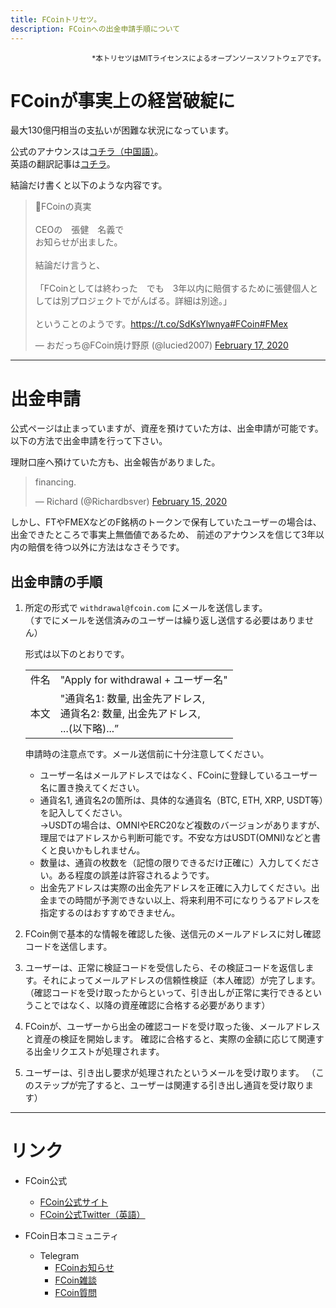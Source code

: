 ```yaml
---
title: FCoinトリセツ。
description: FCoinへの出金申請手順について
---
```


<div style="text-align: right;">
    <small>*本トリセツはMITライセンスによるオープンソースソフトウェアです。</small>
</div> 


# FCoinが事実上の経営破綻に

最大130億円相当の支払いが困難な状況になっています。  

公式のアナウンスは[コチラ（中国語）](https://fcoin.zendesk.com/hc/zh-cn/articles/360043503273-FCoin%E7%9C%9F%E7%9B%B8)。  
英語の翻訳記事は[コチラ](https://www.reddit.com/r/FCoin_Official/comments/f579v4/fcoin_truth/)。  

結論だけ書くと以下のような内容です。
<blockquote class="twitter-tweet"><p lang="ja" dir="ltr">📌FCoinの真実<br><br>CEOの　張健　名義で<br>お知らせが出ました。<br><br>結論だけ言うと、<br><br>「FCoinとしては終わった　でも　3年以内に賠償するために張健個人としては別プロジェクトでがんばる。詳細は別途。」<br><br>ということのようです。<a href="https://t.co/SdKsYlwnya">https://t.co/SdKsYlwnya</a><a href="https://twitter.com/hashtag/FCoin?src=hash&amp;ref_src=twsrc%5Etfw">#FCoin</a><a href="https://twitter.com/hashtag/FMex?src=hash&amp;ref_src=twsrc%5Etfw">#FMex</a></p>&mdash; おだっち@FCoin焼け野原 (@lucied2007) <a href="https://twitter.com/lucied2007/status/1229378360440045570?ref_src=twsrc%5Etfw">February 17, 2020</a></blockquote> <script async src="https://platform.twitter.com/widgets.js" charset="utf-8"></script>

---

# 出金申請
公式ページは止まっていますが、資産を預けていた方は、出金申請が可能です。
以下の方法で出金申請を行って下さい。

理財口座へ預けていた方も、出金報告がありました。  
<blockquote class="twitter-tweet"><p lang="en" dir="ltr">financing.</p>&mdash; Richard (@Richardbsver) <a href="https://twitter.com/Richardbsver/status/1228663344640356352?ref_src=twsrc%5Etfw">February 15, 2020</a></blockquote> <script async src="https://platform.twitter.com/widgets.js" charset="utf-8"></script>

しかし、FTやFMEXなどのF銘柄のトークンで保有していたユーザーの場合は、出金できたところで事実上無価値であるため、
前述のアナウンスを信じて3年以内の賠償を待つ以外に方法はなさそうです。


## 出金申請の手順
1. 所定の形式で `withdrawal@fcoin.com` にメールを送信します。  
（すでにメールを送信済みのユーザーは繰り返し送信する必要はありません）

    形式は以下のとおりです。
    
    <table style="margin-bottom: 8px;">
        <tr><td>件名</td><td>"Apply for withdrawal + ユーザー名"</td></tr>
        <tr>
            <td>本文</td>
            <td>
                "通貨名1: 数量, 出金先アドレス,<br>
                 通貨名2: 数量, 出金先アドレス,<br>
                 ...(以下略)...”
            </td>
        </tr>
    </table>
    
    申請時の注意点です。メール送信前に十分注意してください。
    
    - ユーザー名はメールアドレスではなく、FCoinに登録しているユーザー名に置き換えてください。  
    - 通貨名1, 通貨名2の箇所は、具体的な通貨名（BTC, ETH, XRP, USDT等）を記入してください。  
    →USDTの場合は、OMNIやERC20など複数のバージョンがありますが、理屈ではアドレスから判断可能です。不安な方はUSDT(OMNI)などと書くと良いかもしれません。  
    - 数量は、通貨の枚数を（記憶の限りできるだけ正確に）入力してください。ある程度の誤差は許容されるようです。  
    - 出金先アドレスは実際の出金先アドレスを正確に入力してください。出金までの時間が予測できない以上、将来利用不可になりうるアドレスを指定するのはおすすめできません。  
    <div style="margin-bottom: 8px;"></div> 

2. FCoin側で基本的な情報を確認した後、送信元のメールアドレスに対し確認コードを送信します。

3. ユーザーは、正常に検証コードを受信したら、その検証コードを返信します。それによってメールアドレスの信頼性検証（本人確認）が完了します。
（確認コードを受け取ったからといって、引き出しが正常に実行できるということではなく、以降の資産確認に合格する必要があります）

4. FCoinが、ユーザーから出金の確認コードを受け取った後、メールアドレスと資産の検証を開始します。
確認に合格すると、実際の金額に応じて関連する出金リクエストが処理されます。

5. ユーザーは、引き出し要求が処理されたというメールを受け取ります。
（このステップが完了すると、ユーザーは関連する引き出し通貨を受け取ります）

---

# リンク
- FCoin公式
    - [FCoin公式サイト](https://www.fcoin.com)
    - [FCoin公式Twitter（英語）](https://twitter.com/FCoinOfficial)

- FCoin日本コミュニティ
    - Telegram
        - [FCoinお知らせ](https://t.me/fcoinfanjapanese)
        - [FCoin雑談](https://t.me/fcoinchatjapanese)
        - [FCoin質問](https://t.me/joinchat/H6Li9VMbf4A0XPt6DeJgVA)
